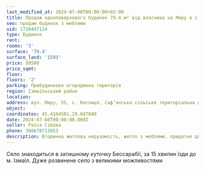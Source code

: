 ```yaml
---
last_modified_at: 2024-07-08T00:00:00+02:00
title: Продаж одноповерхового будинок 79.4 м² від власника на Миру в с. Кислиця
seo: продам будинок з меблями
uid: 1720447114
type: Будинок
rent:
rooms: '3'
surface: '79.4'
surface_land: '1593'
price: $9500
price_sqmt:
floor:
floors: '2'
parking: Прибудинкова огороджена територія
region: Ізмаїльський район
location:
address: вул. Миру, 55, с. Кислиця, Саф’янська сільськв територіальна громада
object:
coordinates: 45.4184581,29.047040
date: 2024-07-08T00:00:00.000Z
seller: Раїса Сібова
phone: 380678713853
description: Вторинна житлова нерухомість, житло з меблями, придатне для проживання
---
```


Село знаходиться в затишному куточку Бессарабії, за 15 хвилин їзди до м. Ізмаїл. Дуже розвинене село з великими можливостями

